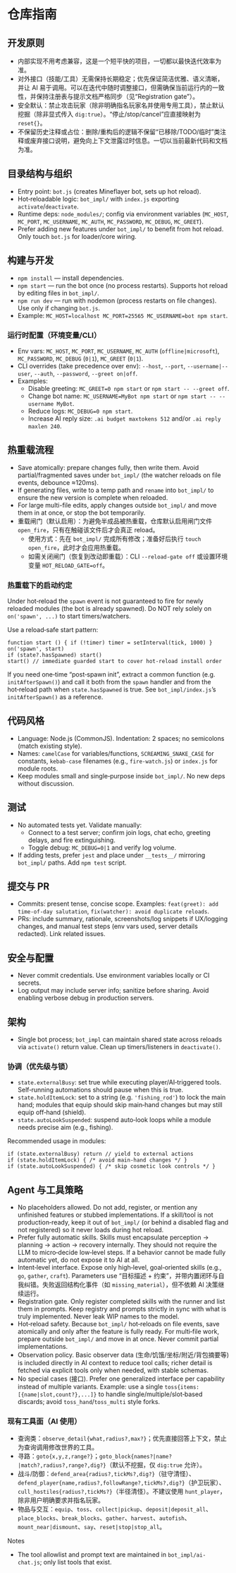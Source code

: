 # 仓库指南

## 开发原则
- 内部实现不用考虑兼容，这是一个短平快的项目，一切都以最快迭代效率为准。
- 对外接口（技能/工具）无需保持长期稳定；优先保证简洁优雅、语义清晰，并让 AI 易于调用。可以在迭代中随时调整接口，但需确保当前运行内的一致性，并保持注册表与提示文档严格同步（见“Registration gate”）。
- 安全默认：禁止攻击玩家（除非明确指名玩家名并使用专用工具），禁止默认挖掘（除非显式传入 `dig:true`）。“停止/stop/cancel”应直接映射为 `reset{}`。
- 不保留历史注释或占位：删除/重构后的逻辑不保留“已移除/TODO/临时”类注释或废弃接口说明，避免向上下文泄露过时信息。一切以当前最新代码和文档为准。

## 目录结构与组织
- Entry point: `bot.js` (creates Mineflayer bot, sets up hot reload).
- Hot‑reloadable logic: `bot_impl/` with `index.js` exporting `activate`/`deactivate`.
- Runtime deps: `node_modules/`; config via environment variables (`MC_HOST`, `MC_PORT`, `MC_USERNAME`, `MC_AUTH`, `MC_PASSWORD`, `MC_DEBUG`, `MC_GREET`).
- Prefer adding new features under `bot_impl/` to benefit from hot reload. Only touch `bot.js` for loader/core wiring.

## 构建与开发
- `npm install` — install dependencies.
- `npm start` — run the bot once (no process restarts). Supports hot reload by editing files in `bot_impl/`.
- `npm run dev` — run with nodemon (process restarts on file changes). Use only if changing `bot.js`.
- Example: `MC_HOST=localhost MC_PORT=25565 MC_USERNAME=bot npm start`.

### 运行时配置（环境变量/CLI）
- Env vars: `MC_HOST`, `MC_PORT`, `MC_USERNAME`, `MC_AUTH` (`offline|microsoft`), `MC_PASSWORD`, `MC_DEBUG` (`0|1`), `MC_GREET` (`0|1`).
- CLI overrides (take precedence over env): `--host`, `--port`, `--username|--user`, `--auth`, `--password`, `--greet on|off`.
- Examples:
  - Disable greeting: `MC_GREET=0 npm start` or `npm start -- --greet off`.
  - Change bot name: `MC_USERNAME=MyBot npm start` or `npm start -- --username MyBot`.
  - Reduce logs: `MC_DEBUG=0 npm start`.
  - Increase AI reply size: `.ai budget maxtokens 512` and/or `.ai reply maxlen 240`.

## 热重载流程
- Save atomically: prepare changes fully, then write them. Avoid partial/fragmented saves under `bot_impl/` (the watcher reloads on file events, debounce ≈120ms).
- If generating files, write to a temp path and `rename` into `bot_impl/` to ensure the new version is complete when reloaded.
- For large multi-file edits, apply changes outside `bot_impl/` and move them in at once, or stop the bot temporarily.
- 重载闸门（默认启用）：为避免半成品被热重载，仓库默认启用闸门文件 `open_fire`，只有在触碰该文件后才会真正 reload。
  - 使用方式：先在 `bot_impl/` 完成所有修改；准备好后执行 `touch open_fire`，此时才会应用热重载。
  - 如需关闭闸门（恢复到改动即重载）：CLI `--reload-gate off` 或设置环境变量 `HOT_RELOAD_GATE=off`。

### 热重载下的启动约定

Under hot‑reload the `spawn` event is not guaranteed to fire for newly reloaded modules (the bot is already spawned). Do NOT rely solely on `on('spawn', ...)` to start timers/watchers.

Use a reload‑safe start pattern:

```
function start () { if (!timer) timer = setInterval(tick, 1000) }
on('spawn', start)
if (state?.hasSpawned) start()
start() // immediate guarded start to cover hot‑reload install order
```

If you need one‑time “post‑spawn init”, extract a common function (e.g. `initAfterSpawn()`) and call it both from the `spawn` handler and from the hot‑reload path when `state.hasSpawned` is true. See `bot_impl/index.js`’s `initAfterSpawn()` as a reference.

## 代码风格
- Language: Node.js (CommonJS). Indentation: 2 spaces; no semicolons (match existing style).
- Names: `camelCase` for variables/functions, `SCREAMING_SNAKE_CASE` for constants, `kebab-case` filenames (e.g., `fire-watch.js`) or `index.js` for module roots.
- Keep modules small and single‑purpose inside `bot_impl/`. No new deps without discussion.

## 测试
- No automated tests yet. Validate manually:
  - Connect to a test server; confirm join logs, chat echo, greeting delays, and fire extinguishing.
  - Toggle debug: `MC_DEBUG=0|1` and verify log volume.
- If adding tests, prefer `jest` and place under `__tests__/` mirroring `bot_impl/` paths. Add `npm test` script.

## 提交与 PR
- Commits: present tense, concise scope. Examples: `feat(greet): add time-of-day salutation`, `fix(watcher): avoid duplicate reloads`.
- PRs: include summary, rationale, screenshots/log snippets if UX/logging changes, and manual test steps (env vars used, server details redacted). Link related issues.

## 安全与配置
- Never commit credentials. Use environment variables locally or CI secrets.
- Log output may include server info; sanitize before sharing. Avoid enabling verbose debug in production servers.

## 架构
- Single bot process; `bot_impl` can maintain shared state across reloads via `activate()` return value. Clean up timers/listeners in `deactivate()`.

### 协调（优先级与锁）
- `state.externalBusy`: set true while executing player/AI‑triggered tools. Self‑running automations should pause when this is true.
- `state.holdItemLock`: set to a string (e.g. `'fishing_rod'`) to lock the main hand; modules that equip should skip main‑hand changes but may still equip off‑hand (shield).
- `state.autoLookSuspended`: suspend auto‑look loops while a module needs precise aim (e.g., fishing).

Recommended usage in modules:
```
if (state.externalBusy) return // yield to external actions
if (state.holdItemLock) { /* avoid main-hand changes */ }
if (state.autoLookSuspended) { /* skip cosmetic look controls */ }
```

## Agent 与工具策略
- No placeholders allowed. Do not add, register, or mention any unfinished features or stubbed implementations. If a skill/tool is not production‑ready, keep it out of `bot_impl/` (or behind a disabled flag and not registered) so it never loads during hot reload.
- Prefer fully automatic skills. Skills must encapsulate perception → planning → action → recovery internally. They should not require the LLM to micro‑decide low‑level steps. If a behavior cannot be made fully automatic yet, do not expose it to AI at all.
- Intent‑level interface. Expose only high‑level, goal‑oriented skills (e.g., `go`, `gather`, `craft`). Parameters use “目标描述 + 约束”，并带内置闭环与自我纠错。失败返回结构化事件（如 `missing_material`），但不依赖 AI 决策继续运行。
- Registration gate. Only register completed skills with the runner and list them in prompts. Keep registry and prompts strictly in sync with what is truly implemented. Never leak WIP names to the model.
- Hot‑reload safety. Because `bot_impl/` hot‑reloads on file events, save atomically and only after the feature is fully ready. For multi‑file work, prepare outside `bot_impl/` and move in at once. Never commit partial implementations.
- Observation policy. Basic observer data (生命/饥饿/坐标/附近/背包摘要等) is included directly in AI context to reduce tool calls; richer detail is fetched via explicit tools only when needed, with stable schemas.
- No special cases (接口). Prefer one generalized interface per capability instead of multiple variants. Example: use a single `toss{items:[{name|slot,count?},...]}` to handle single/multiple/slot‑based discards; avoid `toss_hand`/`toss_multi` style forks.

### 现有工具面（AI 使用）
- 查询类：`observe_detail{what,radius?,max?}`；优先直接回答上下文，禁止为查询调用修改世界的工具。
- 寻路：`goto{x,y,z,range?}`；`goto_block{names?|name?|match?,radius?,range?,dig?}`（默认不挖掘，仅 `dig:true` 允许）。
- 战斗/防御：`defend_area{radius?,tickMs?,dig?}`（驻守清怪）、`defend_player{name,radius?,followRange?,tickMs?,dig?}`（护卫玩家）、`cull_hostiles{radius?,tickMs?}`（半径清怪）。不建议使用 `hunt_player`，除非用户明确要求并指名玩家。
- 物品与交互：`equip`、`toss`、`collect|pickup`、`deposit|deposit_all`、`place_blocks`、`break_blocks`、`gather`、`harvest`、`autofish`、`mount_near|dismount`、`say`、`reset|stop|stop_all`。

Notes
- The tool allowlist and prompt text are maintained in `bot_impl/ai-chat.js`; only list tools that exist.
